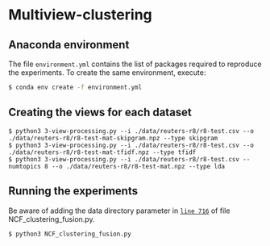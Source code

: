 # Multiview-clustering

## Anaconda environment

The file `environment.yml` contains the list of packages required to reproduce the experiments. To create the same environment, execute:
```bash
$ conda env create -f environment.yml
```

## Creating the views for each dataset

```
$ python3 3-view-processing.py --i ./data/reuters-r8/r8-test.csv --o ./data/reuters-r8/r8-test-mat-skipgram.npz --type skipgram
$ python3 3-view-processing.py --i ./data/reuters-r8/r8-test.csv --o ./data/reuters-r8/r8-test-mat-tfidf.npz --type tfidf
$ python3 3-view-processing.py --i ./data/reuters-r8/r8-test.csv --numtopics 8 --o ./data/reuters-r8/r8-test-mat.npz --type lda
```

## Running the experiments

Be aware of adding the data directory parameter in [`line 716`](https://github.com/jfzo/Multiview-clustering/blob/bd4ff54f4e7642b6ee62d4d3a3ca3a60a129e804/NCF_clustering_fusion.py#L716) of file NCF_clustering_fusion.py.
```
$ python3 NCF_clustering_fusion.py
```
